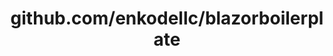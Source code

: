 ---
layout: post
title: github.com/enkodellc/blazorboilerplate
categories: link
tags: [انگلیسی, برنامه‌نویسی]
---